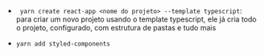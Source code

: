 
* ` yarn create react-app <nome do projeto> --template typescript`: para criar um novo projeto usando o template typescript, ele já cria todo o projeto, configurado, com estrutura de pastas e tudo mais

* `yarn add styled-components`